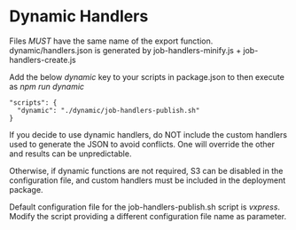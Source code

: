 # Dynamic Handlers

Files *MUST* have the same name of the export function.
dynamic/handlers.json is generated by job-handlers-minify.js + job-handlers-create.js

Add the below *dynamic* key to your scripts in package.json to then execute as *npm run dynamic*

```
"scripts": {
  "dynamic": "./dynamic/job-handlers-publish.sh"
}
```

If you decide to use dynamic handlers, do NOT include the custom handlers used to generate the JSON to avoid conflicts. One will override the other and results can be unpredictable.

Otherwise, if dynamic functions are not required, S3 can be disabled in the configuration file,
and custom handlers must be included in the deployment package.

Default configuration file for the job-handlers-publish.sh script is *vxpress*.
Modify the script providing a different configuration file name as parameter.
